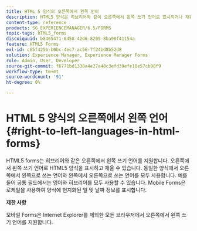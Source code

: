 ```yaml
---
title: HTML 5 양식의 오른쪽에서 왼쪽 언어
description: HTML5 양식은 히브리어와 같이 오른쪽에서 왼쪽 쓰기 언어로 표시되거나 채워질 수 있습니다.
content-type: reference
products: SG_EXPERIENCEMANAGER/6.5/FORMS
topic-tags: hTML5_forms
discoiquuid: b8465471-0458-42d6-8209-8ba90f41154a
feature: HTML5 Forms
exl-id: c65f425b-b0bc-4ec7-ac56-7f24bd8b52d8
solution: Experience Manager, Experience Manager Forms
role: Admin, User, Developer
source-git-commit: f6771bd1338a4e27a48c3efd39efe18e57cb98f9
workflow-type: tm+mt
source-wordcount: '91'
ht-degree: 0%

---
```


# HTML 5 양식의 오른쪽에서 왼쪽 언어 {#right-to-left-languages-in-html-forms}

HTML5 forms는 히브리어와 같은 오른쪽에서 왼쪽 쓰기 언어를 지원합니다. 오른쪽에서 왼쪽 쓰기 언어로 HTML5 양식을 표시하고 채울 수 있습니다. 동일한 양식에서 오른쪽에서 왼쪽으로 쓰는 언어와 왼쪽에서 오른쪽으로 쓰는 언어를 모두 사용합니다. 예를 들어 공통 필드에서는 영어와 히브리어를 모두 사용할 수 있습니다. Mobile Forms은 로케일을 사용하여 양식에 현지화된 일 및 날짜 정보를 표시합니다.

**제한 사항**

모바일 Forms은 Internet Explorer를 제외한 모든 브라우저에서 오른쪽에서 왼쪽 쓰기 언어를 지원합니다.
